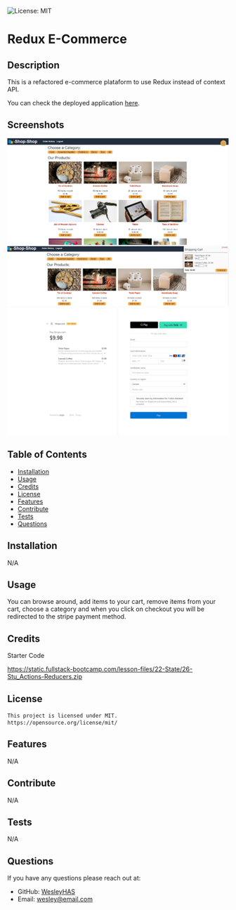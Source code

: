 ![License: MIT](https://img.shields.io/badge/License-MIT-yellow.svg)

# Redux E-Commerce

## Description

This is a refactored e-commerce plataform to use Redux instead of context API.

You can check the deployed application [here]().

## Screenshots

![Screentshot 1](./client/public/Screenshot%202023-12-12%20224435.png)
![Screentshot 2](./client/public/Screenshot%202023-12-12%20224455.png)
![Screentshot 3](./client/public/Screenshot%202023-12-12%20224506.png)

## Table of Contents

- [Installation](#installation)
- [Usage](#usage)
- [Credits](#credits)
- [License](#license)
- [Features](#features)
- [Contribute](#contribute)
- [Tests](#tests)
- [Questions](#questions)

## Installation

N/A

## Usage

You can browse around, add items to your cart, remove items from your cart, choose a category and when you click on checkout you will be redirected to the stripe payment method.

## Credits

Starter Code

https://static.fullstack-bootcamp.com/lesson-files/22-State/26-Stu_Actions-Reducers.zip

## License

    This project is licensed under MIT.
    https://opensource.org/license/mit/

## Features

N/A

## Contribute

N/A

## Tests

N/A

## Questions

If you have any questions please reach out at:

- GitHub: [WesleyHAS](https://github.com/WesleyHAS)
- Email: [wesley@email.com](mailto:wesley@email.com)

